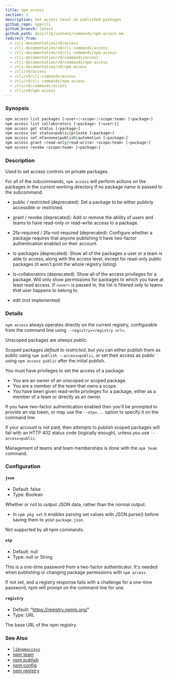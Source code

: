 ```yaml
---
title: npm-access
section: 1
description: Set access level on published packages
github_repo: npm/cli
github_branch: latest
github_path: docs/lib/content/commands/npm-access.md
redirect_from:
  - /cli-documentation/v9/access
  - /cli-documentation/v9/cli-commands/access
  - /cli-documentation/v9/cli-commands/npm-access
  - /cli-documentation/v9/commands/access
  - /cli-documentation/v9/commands/npm-access
  - /cli-documentation/v9/npm-access
  - /cli/v9/access
  - /cli/v9/cli-commands/access
  - /cli/v9/cli-commands/npm-access
  - /cli/v9/commands/access
  - /cli/v9/npm-access
---
```


### Synopsis

```bash
npm access list packages [<user>|<scope>|<scope:team> [<package>]
npm access list collaborators [<package> [<user>]]
npm access get status [<package>]
npm access set status=public|private [<package>]
npm access set mfa=none|publish|automation [<package>]
npm access grant <read-only|read-write> <scope:team> [<package>]
npm access revoke <scope:team> [<package>]
```

### Description

Used to set access controls on private packages.

For all of the subcommands, `npm access` will perform actions on the packages
in the current working directory if no package name is passed to the
subcommand.

* public / restricted (deprecated):
  Set a package to be either publicly accessible or restricted.

* grant / revoke (deprecated):
  Add or remove the ability of users and teams to have read-only or read-write
  access to a package.

* 2fa-required / 2fa-not-required (deprecated):
  Configure whether a package requires that anyone publishing it have two-factor
  authentication enabled on their account.

* ls-packages (deprecated):
  Show all of the packages a user or a team is able to access, along with the
  access level, except for read-only public packages (it won't print the whole
  registry listing)

* ls-collaborators (deprecated):
  Show all of the access privileges for a package. Will only show permissions
  for packages to which you have at least read access. If `<user>` is passed in,
  the list is filtered only to teams _that_ user happens to belong to.

* edit (not implemented)

### Details

`npm access` always operates directly on the current registry, configurable
from the command line using `--registry=<registry url>`.

Unscoped packages are *always public*.

Scoped packages *default to restricted*, but you can either publish them as
public using `npm publish --access=public`, or set their access as public using
`npm access public` after the initial publish.

You must have privileges to set the access of a package:

* You are an owner of an unscoped or scoped package.
* You are a member of the team that owns a scope.
* You have been given read-write privileges for a package, either as a member
  of a team or directly as an owner.

If you have two-factor authentication enabled then you'll be prompted to
provide an otp token, or may use the `--otp=...` option to specify it on
the command line.

If your account is not paid, then attempts to publish scoped packages will
fail with an HTTP 402 status code (logically enough), unless you use
`--access=public`.

Management of teams and team memberships is done with the `npm team` command.

### Configuration

#### `json`

* Default: false
* Type: Boolean

Whether or not to output JSON data, rather than the normal output.

* In `npm pkg set` it enables parsing set values with JSON.parse() before
  saving them to your `package.json`.

Not supported by all npm commands.

#### `otp`

* Default: null
* Type: null or String

This is a one-time password from a two-factor authenticator. It's needed
when publishing or changing package permissions with `npm access`.

If not set, and a registry response fails with a challenge for a one-time
password, npm will prompt on the command line for one.

#### `registry`

* Default: "https://registry.npmjs.org/"
* Type: URL

The base URL of the npm registry.

### See Also

* [`libnpmaccess`](https://npm.im/libnpmaccess)
* [npm team](/cli/v9/commands/npm-team)
* [npm publish](/cli/v9/commands/npm-publish)
* [npm config](/cli/v9/commands/npm-config)
* [npm registry](/cli/v9/using-npm/registry)
